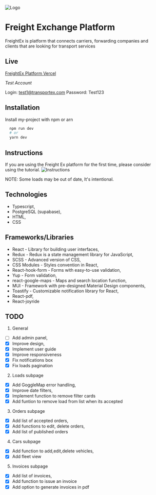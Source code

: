 ![Logo](https://i.ibb.co/VH5CLRH/cover.png)

# Freight Exchange Platform

FreightEx is platform that connects carriers, forwarding companies and clients that are looking for transport services

## Live

[FreightEx Platform Vercel](https://freight-ex-platform.vercel.app)

_Test Account_

Login: test1@transportex.com
Password: Test123

## Installation

Install my-project with npm or arn

```bash
  npm run dev
  # or
  yarn dev
```

## Instructions

If you are using the Freight Ex platform for the first time, please consider using the tutorial.
![Instructions](https://i.ibb.co/pwZh25t/guide.jpg)

NOTE: Some loads may be out of date, It's intentional.

## Technologies

- Typescript,
- PostgreSQL (supabase),
- HTML,
- CSS

## Frameworks/Libraries

- React - Library for building user interfaces,
- Redux - Redux is a state management library for JavaScript,
- SCSS - Advanced version of CSS,
- CSS Modules - Styles convention in React,
- React-hook-form - Forms with easy-to-use validation,
- Yup - Form validation,
- react-google-maps - Maps and search location function,
- MUI - Framework with pre-designed Material Design components,
- Toastify - Customizable notification library for React,
- React-pdf,
- React-joyride

## TODO

1. General

- [ ] Add admin panel,
- [x] Improve design,
- [x] Implement user guide
- [x] Improve responsiveness
- [x] Fix notifications box
- [x] Fix loads pagination

2. Loads subpage

- [x] Add GoggleMap error handling,
- [x] Improve date filters,
- [x] Implement function to remove filter cards
- [x] Add funtion to remove load from list when its accepted

3. Orders subpage

- [x] Add list of accepted orders,
- [x] Add functions to edit, delete orders,
- [x] Add list of published orders

4. Cars subpage

- [x] Add function to add,edit,delete vehicles,
- [x] Add fleet view

5. Invoices subpage

- [x] Add list of invoices,
- [x] Add function to issue an invoice
- [x] Add option to generate invoices in pdf
